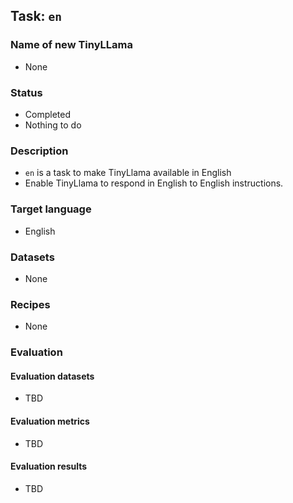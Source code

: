 ## Task: `en`

### Name of new TinyLLama

- None

### Status

- Completed
- Nothing to do

### Description

- `en` is a task to make TinyLlama available in English
- Enable TinyLlama to respond in English to English instructions.

### Target language

- English

### Datasets

- None

### Recipes

- None

### Evaluation

#### Evaluation datasets

- TBD

#### Evaluation metrics

- TBD

#### Evaluation results

- TBD
